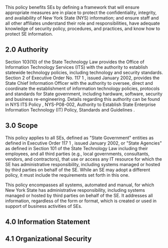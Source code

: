 This policy benefits SEs by defining a framework that will ensure appropriate measures are in place to protect the confidentiality, integrity, and availability of New York State (NYS) information; and ensure staff and all other affiliates understand their role and responsibilities, have adequate knowledge of security policy, procedures, and practices, and know how to protect SE information.

## **2.0 Authority**

Section 103(10) of the State Technology Law provides the Office of Information Technology Services (ITS) with the authority to establish statewide technology policies, including technology and security standards. Section 2 of Executive Order No. 117 1 , issued January 2002, provides the State Chief Information Officer with the authority to oversee, direct and coordinate the establishment of information technology policies, protocols and standards for State government, including hardware, software, security and business re-engineering. Details regarding this authority can be found in NYS ITS Policy , NYS-P08-002, Authority to Establish State Enterprise Information Technology (IT) Policy, Standards and Guidelines .

## **3.0 Scope**

This policy applies to all SEs, defined as "State Government" entities as defined in Executive Order 117 1 , issued January 2002, or "State Agencies" as defined in Section 101 of the State Technology Law including their employees, and all third parties (e.g., local governments, consultants, vendors, and contractors), that use or access any IT resource for which the SE has administrative responsibility, including systems managed or hosted by third parties on behalf of the SE. While an SE may adopt a different policy, it must include the requirements set forth in this one.

This policy encompasses all systems, automated and manual, for which New York State has administrative responsibility, including systems managed or hosted by third parties on behalf of the SE. It addresses all information, regardless of the form or format, which is created or used in support of business activities of SEs.

## **4.0 Information Statement**

## **4.1 Organizational Security**